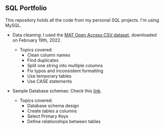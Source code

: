 ## **SQL Portfolio**

This repository holds all the code from my personal SQL projects. I'm using MySQL.

- Data cleaning: I used the [MAT Open Access CSV dataset](https://github.com/metmuseum/openaccess), downloaded on February 19th, 2022.

    - Topics covered:
        - Clean column names
        - Find duplicates
        - Split one string into multiple columns
        - Fix typos and inconsistent formatting
        - Use temporary tables
        - Use CASE statements

- Sample Database schemas: Check this [link](/database-schemas/README.md).

    - Topics covered:
        - Database schema design
        - Create tables a columns
        - Select Primary Keys
        - Define relationships between tables